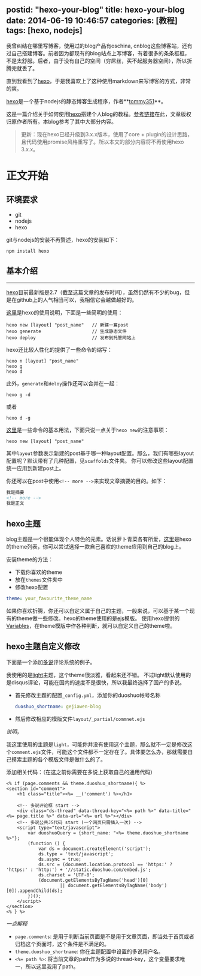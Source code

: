 postid: "hexo-your-blog"
title: hexo-your-blog
date: 2014-06-19 10:46:57
categories: [教程]
tags: [hexo, nodejs]
---

我曾纠结在哪里写博客，使用过的blog产品有oschina, cnblog这些博客站，还有过自己搭建博客。前者因为都现有的blog站点上写博客，有着很多的条条框框，不是太舒服。后者，由于没有自己的空间（穷屌丝，买不起服务器空间），所以折腾完就丢了。

直到我看到了[hexo](https://github.com/tommy351/hexo)，于是我喜欢上了这种使用markdown来写博客的方式，非常的爽。

[hexo](https://github.com/tommy351/hexo)是一个基于nodejs的静态博客生成程序，作者**[tommy351](http://twitter.com/tommy351)**。

这是一篇介绍关于如何使用[hexo](https://github.com/tommy351/hexo)搭建个人blog的教程。[参考链接](http://ibruce.info/2013/11/22/hexo-your-blog/)在此，文章版权归原作者所有。本blog参考了其中大部分内容。


> 更新：现在hexo已经升级到3.x.x版本，使用了core + plugin的设计思路，且代码使用promise风格重写了。所以本文的部分内容将不再使用hexo 3.x.x。

# 正文开始


## 环境要求

* git
* nodejs
* hexo


git与nodejs的安装不再赘述，hexo的安装如下：

```shell
npm install hexo
```


## 基本介绍
-------
[hexo](https://github.com/tommy351/hexo)目前最新版是2.7（截至这篇文章的发布时间），虽然仍然有不少的bug，但是在github上的人气相当可以，我相信它会越做越好的。

[这里](http://hexo.io/)是hexo的使用说明，下面是一些简明的使用：

```shell
hexo new [layout] "post_name"   // 新建一篇post
hexo generate                   // 生成静态文件
hexo deploy                     // 发布到托管网站上
```

hexo还比较人性化的提供了一些命令的缩写：

```shell
hexo n [layout] "post_name"
hexo g
hexo d
```

此外，`generate`和`deloy`操作还可以合并在一起：

```shell
hexo g -d
```

或者

```shell
hexo d -g
```

[这里](http://hexo.io/docs/commands.html)是一些命令的基本用法，下面只说一点关于`hexo new`的注意事项：

```shell
hexo new [layout] "post_name"
```

其中`layout`参数表示新建的post基于哪一种layout配置。那么，我们有哪些layout配置呢？默认带有了几种配置，见`scaffolds`文件夹。
你可以修改这些layout配置统一应用到新建post上。

你还可以在post中使用`<!-- more -->`来实现文章摘要的目的。如下：

```markdown
我是摘要
<!-- more -->
我是正文
```

## hexo主题

blog主题是一个很能体现个人特色的元素。话说萝卜青菜各有所爱，[这里](https://github.com/tommy351/hexo/wiki/Themes)是hexo的theme列表，你可以尝试选择一款自己喜欢的theme应用到自己的blog上。

安装theme的方法：

* 下载你喜欢的theme
* 放在`themes`文件夹中
* 修改hexo配置

```yml
theme: your_favourite_theme_name
```

如果你喜欢折腾，你还可以自定义属于自己的主题，一般来说，可以基于某一个现有的theme做一些修改。hexo的theme使用的是[ejs](http://embeddedjs.com/)模版。
使用hexo提供的[Variables](http://hexo.io/docs/variables.html)，在theme模版中作各种判断，就可以自定义自己的theme啦。


## hexo主题自定义修改

下面是一个添加[多说](http://duoshuo.com/)评论系统的例子。

我使用的是[light](https://github.com/hexojs/hexo-theme-light)主题，这个theme很淡雅，看起来还不错。
不过light默认使用的是disqus评论，可能在国内的速度不是很快，所以我最终选择了国产的多说。

* 首先修改主题的配置`_config.yml`，添加你的duoshuo帐号名称

    ```yml
    duoshuo_shortname: gejiawen-blog
    ```

* 然后修改相应的模版文件`layout/_partial/commnet.ejs`

*说明*，

我这里使用的主题是`light`，可能你并没有使用这个主题，那么就不一定是修改这个`comment.ejs`文件，可能这个文件都不一定存在了。具体要怎么办，那就需要自己摸索主题的各个模版文件是做什么的了。

添加相关代码：（在这之前你需要在多说上获取自己的通用代码）

```ejs
<% if (page.comments && theme.duoshuo_shortname){ %>
<section id="comment">
    <h1 class="title"><%= __('comment') %></h1>

    <!-- 多说评论框 start -->
    <div class="ds-thread" data-thread-key="<%= path %>" data-title="<%= page.title %>" data-url="<%= url %>"></div>
    <!-- 多说公共JS代码 start (一个网页只需插入一次) -->
    <script type="text/javascript">
        var duoshuoQuery = {short_name: "<%= theme.duoshuo_shortname %>"};
        (function () {
            var ds = document.createElement('script');
            ds.type = 'text/javascript';
            ds.async = true;
            ds.src = (document.location.protocol == 'https:' ? 'https:' : 'http:') + '//static.duoshuo.com/embed.js';
            ds.charset = 'UTF-8';
            (document.getElementsByTagName('head')[0]
                    || document.getElementsByTagName('body')[0]).appendChild(ds);
        })();
    </script>
</section>
<% } %>
```

*一点解释*

* `page.comments`: 是用于判断当前页面是不是用于文章页面，即当处于首页或者归档这个页面时，这个条件是不满足的。
* `theme.duoshuo_shortname`: 你在主题配置中设置的多说用户名。
* `<%= path %>`: 将当前文章的path作为多说的thread-key，这个变量要求唯一，所以这里我用了path。


